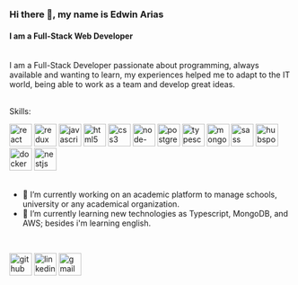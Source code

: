 ### Hi there 👋, my name is Edwin Arias
#### I am a Full-Stack Web Developer
<br/>
I am a Full-Stack Developer passionate about programming, always available and
wanting to learn, my experiences helped me to adapt to the IT world,
being able to work as a team and develop great ideas.
<br/>
<br/>

Skills:<br />
<div width=100%>
    <a href="https://es.reactjs.org/" ><img src='https://cdn.jsdelivr.net/npm/simple-icons@3.0.1/icons/react.svg' alt='react' height='40'></a>
    <a href="https://es.redux.js.org/"><img src='https://cdn.jsdelivr.net/npm/simple-icons@3.0.1/icons/redux.svg' alt='redux' height='40'></a> 
    <a href="https://www.javascript.com/"><img src='https://cdn.jsdelivr.net/npm/simple-icons@3.0.1/icons/javascript.svg' alt='javascript' height='40'></a> 
    <a href="https://developer.mozilla.org/es/docs/Web/HTML"><img src='https://cdn.jsdelivr.net/npm/simple-icons@3.0.1/icons/html5.svg' alt='html5' height='40'></a> 
    <a href="https://developer.mozilla.org/es/docs/Web/CSS"><img src='https://cdn.jsdelivr.net/npm/simple-icons@3.0.1/icons/css3.svg' alt='css3' height='40'></a> 
    <a href="https://nodejs.org/es/"><img src='https://cdn.jsdelivr.net/npm/simple-icons@3.0.1/icons/node-dot-js.svg' alt='node-dot-js' height='40'></a> 
    <a href="https://www.postgresql.org/"><img src='https://cdn.jsdelivr.net/npm/simple-icons@3.0.1/icons/postgresql.svg' alt='postgresql' height='40'></a> 
    <a href="https://www.typescriptlang.org/"><img src='https://cdn.jsdelivr.net/npm/simple-icons@3.0.1/icons/typescript.svg' alt='typescript' height='40'></a> 
    <a href="https://www.mongodb.com/es"><img src='https://cdn.jsdelivr.net/npm/simple-icons@3.0.1/icons/mongodb.svg' alt='mongodb' height='40'></a>  
    <a href="https://sass-lang.com/"><img src='https://cdn.jsdelivr.net/npm/simple-icons@3.0.1/icons/sass.svg' alt='sass' height='40'></a> 
     <a href="https://www.hubspot.com/"><img src='https://cdn.jsdelivr.net/npm/simple-icons@3.0.1/icons/hubspot.svg' alt='hubspot' height='40'></a>
     <a href="https://www.docker.com/"><img src='https://cdn.jsdelivr.net/npm/simple-icons@3.0.1/icons/docker.svg' alt='docker' height='40'></a>
     <a href="https://www.nestjs.com/"><img src='https://cdn.jsdelivr.net/npm/simple-icons@3.0.1/icons/nestjs.svg' alt='nestjs' height='40'></a>
 
   
</div>

<br />

- 🔭 I’m currently working on an academic platform to manage schools, university or any academical organization. 
- 🌱 I’m currently learning new technologies as Typescript, MongoDB, and AWS; besides i'm learning english. 

<br/>

[<img src='https://cdn.jsdelivr.net/npm/simple-icons@3.0.1/icons/github.svg' alt='github' height='40'>](https://github.com/https://github.com/ferwinred)  [<img src='https://cdn.jsdelivr.net/npm/simple-icons@3.0.1/icons/linkedin.svg' alt='linkedin' height='40'>](https://www.linkedin.com/in/https://www.linkedin.com/in/ferwinarias//)   <a href = "mailto: ferwin.arias@gmail.com"><img src='https://cdn.jsdelivr.net/npm/simple-icons@3.0.1/icons/gmail.svg' alt='gmail' height='40'></a>

